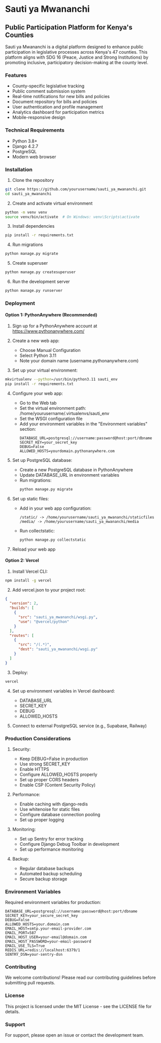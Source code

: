 # Sauti ya Mwananchi

## Public Participation Platform for Kenya's Counties

Sauti ya Mwananchi is a digital platform designed to enhance public participation in legislative processes across Kenya's 47 counties. This platform aligns with SDG 16 (Peace, Justice and Strong Institutions) by promoting inclusive, participatory decision-making at the county level.

### Features

- County-specific legislative tracking
- Public comment submission system
- Real-time notifications for new bills and policies
- Document repository for bills and policies
- User authentication and profile management
- Analytics dashboard for participation metrics
- Mobile-responsive design

### Technical Requirements

- Python 3.8+
- Django 4.2.7
- PostgreSQL
- Modern web browser

### Installation

1. Clone the repository
```bash
git clone https://github.com/yourusername/sauti_ya_mwananchi.git
cd sauti_ya_mwananchi
```

2. Create and activate virtual environment
```bash
python -m venv venv
source venv/bin/activate  # On Windows: venv\Scripts\activate
```

3. Install dependencies
```bash
pip install -r requirements.txt
```

4. Run migrations
```bash
python manage.py migrate
```

5. Create superuser
```bash
python manage.py createsuperuser
```

6. Run the development server
```bash
python manage.py runserver
```

### Deployment

#### Option 1: PythonAnywhere (Recommended)

1. Sign up for a PythonAnywhere account at https://www.pythonanywhere.com/

2. Create a new web app:
   - Choose Manual Configuration
   - Select Python 3.11
   - Note your domain name (username.pythonanywhere.com)

3. Set up your virtual environment:
```bash
mkvirtualenv --python=/usr/bin/python3.11 sauti_env
pip install -r requirements.txt
```

4. Configure your web app:
   - Go to the Web tab
   - Set the virtual environment path: /home/yourusername/.virtualenvs/sauti_env
   - Set the WSGI configuration file
   - Add your environment variables in the "Environment variables" section:
     ```
     DATABASE_URL=postgresql://username:password@host:port/dbname
     SECRET_KEY=your_secret_key
     DEBUG=False
     ALLOWED_HOSTS=yourdomain.pythonanywhere.com
     ```

5. Set up PostgreSQL database:
   - Create a new PostgreSQL database in PythonAnywhere
   - Update DATABASE_URL in environment variables
   - Run migrations:
     ```bash
     python manage.py migrate
     ```

6. Set up static files:
   - Add in your web app configuration:
     ```
     /static/ -> /home/yourusername/sauti_ya_mwananchi/staticfiles
     /media/ -> /home/yourusername/sauti_ya_mwananchi/media
     ```
   - Run collectstatic:
     ```bash
     python manage.py collectstatic
     ```

7. Reload your web app

#### Option 2: Vercel

1. Install Vercel CLI:
```bash
npm install -g vercel
```

2. Add vercel.json to your project root:
```json
{
  "version": 2,
  "builds": [
    {
      "src": "sauti_ya_mwananchi/wsgi.py",
      "use": "@vercel/python"
    }
  ],
  "routes": [
    {
      "src": "/(.*)",
      "dest": "sauti_ya_mwananchi/wsgi.py"
    }
  ]
}
```

3. Deploy:
```bash
vercel
```

4. Set up environment variables in Vercel dashboard:
   - DATABASE_URL
   - SECRET_KEY
   - DEBUG
   - ALLOWED_HOSTS

5. Connect to external PostgreSQL service (e.g., Supabase, Railway)

### Production Considerations

1. Security:
   - Keep DEBUG=False in production
   - Use strong SECRET_KEY
   - Enable HTTPS
   - Configure ALLOWED_HOSTS properly
   - Set up proper CORS headers
   - Enable CSP (Content Security Policy)

2. Performance:
   - Enable caching with django-redis
   - Use whitenoise for static files
   - Configure database connection pooling
   - Set up proper logging

3. Monitoring:
   - Set up Sentry for error tracking
   - Configure Django Debug Toolbar in development
   - Set up performance monitoring

4. Backup:
   - Regular database backups
   - Automated backup scheduling
   - Secure backup storage

### Environment Variables

Required environment variables for production:
```
DATABASE_URL=postgresql://username:password@host:port/dbname
SECRET_KEY=your_secure_secret_key
DEBUG=False
ALLOWED_HOSTS=your.domain.com
EMAIL_HOST=smtp.your-email-provider.com
EMAIL_PORT=587
EMAIL_HOST_USER=your-email@domain.com
EMAIL_HOST_PASSWORD=your-email-password
EMAIL_USE_TLS=True
REDIS_URL=redis://localhost:6379/1
SENTRY_DSN=your-sentry-dsn
```

### Contributing

We welcome contributions! Please read our contributing guidelines before submitting pull requests.

### License

This project is licensed under the MIT License - see the LICENSE file for details.

### Support

For support, please open an issue or contact the development team.
